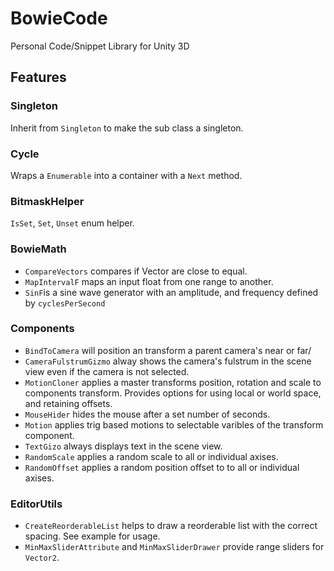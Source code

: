 # BowieCode
Personal Code/Snippet Library for Unity 3D

## Features

### Singleton

Inherit from `Singleton` to make the sub class a singleton.

### Cycle

Wraps a `Enumerable` into a container with a `Next` method.

### BitmaskHelper

`IsSet`, `Set`, `Unset` enum helper.

### BowieMath

- `CompareVectors` compares if Vector are close to equal.
- `MapIntervalF` maps an input float from one range to another.
- `SinF`is a sine wave generator with an amplitude, and frequency defined by `cyclesPerSecond`

### Components

- `BindToCamera` will position an transform a parent camera's near or far/
- `CameraFulstrumGizmo` alway shows the camera's fulstrum in the scene view even if the camera is not selected.
- `MotionCloner` applies a master transforms position, rotation and scale to components transform. Provides options for using local or world space, and retaining offsets.
- `MouseHider` hides the mouse after a set number of seconds.
- `Motion` applies trig based motions to selectable varibles of the transform component.
- `TextGizo` always displays text in the scene view.
- `RandomScale` applies a random scale to all or individual axises.
- `RandomOffset` applies a random position offset to to all or individual axises.

### EditorUtils

- `CreateReorderableList` helps to draw a reorderable list with the correct spacing. See example for usage.
- `MinMaxSliderAttribute` and `MinMaxSliderDrawer` provide range sliders for `Vector2`.

